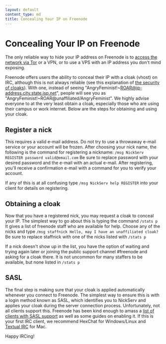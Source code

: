 ```yaml
---
layout: default
content_type: md
title: Concealing Your IP on Freenode
---
```


# Concealing Your IP on Freenode
The only reliable way to hide your IP address on Freenode is to [access the network via Tor](http://freenode.net/irc_servers.shtml#tor) or a VPN, or to use a VPS with an IP address you don't mind exposing. 

Freenode offers users the ability to conceal their IP with a cloak (vhost) on IRC, although this is not always reliable (see this explanation of [the security of cloaks](https://gist.github.com/maxteufel/1e2cf7ada079c271bd3c)). With one, instead of seeing "AngryFeminist!~ROAR@ip-address.city.state.isp.net", people will see you as "AngryFeminist!~ROAR@unaffiliated/AngryFeminist".  We highly advise everyone to at the very least obtain a cloak, especially those who are using their campus or work internet. Below are the steps for obtaining and using your cloak.

## Register a nick
This requires a valid e-mail address.  Do not try to use a throwaway e-mail service or your account will be frozen.  After choosing your nick name, the following is the command for registering a nickname: `/msg NickServ REGISTER password valid@email.com` Be sure to replace password with your desired password and the e-mail with an actual e-mail. After registering, you'll receive a confirmation e-mail with a command for you to verify your account.

If any of this is at all confusing type `/msg NickServ help REGISTER` into your client for details on registering.

## Obtaining a cloak
Now that you have a registered nick, you may request a cloak to conceal your IP.  The simplest way to go about this is typing the command `/stats p` It gives a list of freenode staff who are available for help.  Choose any of the nicks and type `/msg staffnick Hello, may I have an unaffiliated cloak?` Be sure to replace staffnick with one of the nicks listed with `/stats p`

If a nick doesn't show up in the list, you have the option of waiting and trying again later or joining the public support channel #freenode and asking for a cloak there. It is not uncommon for many staffers to be available, but none listed in `/stats p`

## SASL
The final step is making sure that your cloak is applied automatically whenever you connect to Freenode.  The simplest way to ensure this is with a login method known as SASL, which identifies you to NickServ and applies your cloak during the server connection process.  Unfortunately, not all clients support this.  Freenode has been kind enough to amass a [list of clients with SASL support](https://freenode.net/sasl/) as well as some guides on enabling it. If this is your first IRC client, we recommend HexChat for Windows/Linux and [Textual IRC](http://inzain.net/textual-builds/) for Mac.

Happy IRCing!